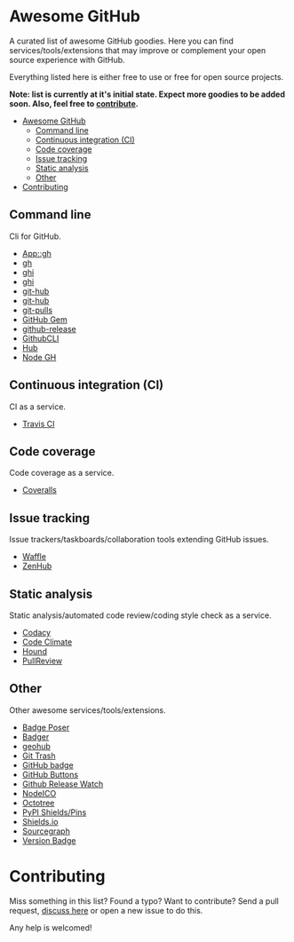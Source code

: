 # Awesome GitHub
A curated list of awesome GitHub goodies. Here you can find services/tools/extensions that may improve or complement your open source experience with GitHub.

Everything listed here is either free to use or free for open source projects.

**Note: list is currently at it's initial state. Expect more goodies to be added soon. Also, feel free to [contribute](#contributing).**

- [Awesome GitHub](#awesome-github)
	- [Command line](#command-line)
	- [Continuous integration (CI)](#continuous-integration-ci)
	- [Code coverage](#code-coverage)
	- [Issue tracking](#issue-tracking)
	- [Static analysis](#static-analysis)
	- [Other](#other)
- [Contributing](#contributing)

## Command line
Cli for GitHub.

* [App::gh](https://github.com/c9s/App-gh)
* [gh](https://github.com/jingweno/gh)
* [ghi](https://github.com/macroscope/ghi)
* [ghi](https://github.com/stephencelis/ghi)
* [git-hub](http://seveas.github.io/git-hub/)
* [git-hub](https://github.com/sociomantic/git-hub)
* [git-pulls](https://github.com/schacon/git-pulls)
* [GitHub Gem](https://github.com/defunkt/github-gem)
* [github-release](https://github.com/aktau/github-release)
* [GithubCLI](https://github.com/peter-murach/github_cli)
* [Hub](https://github.com/github/hub)
* [Node GH](http://nodegh.io/)

## Continuous integration (CI)
CI as a service.

* [Travis CI](https://travis-ci.org/)

## Code coverage
Code coverage as a service.

* [Coveralls](https://coveralls.io/)

## Issue tracking
Issue trackers/taskboards/collaboration tools extending GitHub issues.

* [Waffle](https://waffle.io/)
* [ZenHub](https://www.zenhub.io/)

## Static analysis
Static analysis/automated code review/coding style check as a service.

* [Codacy](https://www.codacy.com/)
* [Code Climate](https://codeclimate.com/)
* [Hound](https://houndci.com/)
* [PullReview](https://www.pullreview.com/)

## Other
Other awesome services/tools/extensions.

* [Badge Poser](https://poser.pugx.org/)
* [Badger](http://badges.github.io/badgerbadgerbadger/)
* [geohub](http://geohub.github.io/)
* [Git Trash](http://kureikain.github.io/git-trash/)
* [GitHub badge](http://githubbadge.appspot.com/)
* [GitHub Buttons](http://ghbtns.com/)
* [Github Release Watch](http://gh-release-watch.com/)
* [NodeICO](https://nodei.co/)
* [Octotree](https://github.com/buunguyen/octotree)
* [PyPI Shields/Pins](https://pypip.in/)
* [Shields.io](http://shields.io/)
* [Sourcegraph](https://sourcegraph.com/)
* [Version Badge](http://badge.fury.io/)

# Contributing
Miss something in this list? Found a typo? Want to contribute? Send a pull request, [discuss here](https://github.com/EugenyLoy/awesome-github/issues/1) or open a new issue to do this.

Any help is welcomed!
